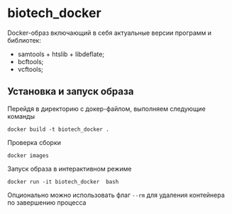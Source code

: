 # biotech_docker

Docker-образ включающий в себя актуальные версии программ и библиотек:

- samtools + htslib + libdeflate;
- bcftools; 
- vcftools;

## Установка и запуск образа

Перейдя в директорию с докер-файлом, выполняем следующие команды

```
docker build -t biotech_docker .   
```

Проверка сборки
```
docker images   
```

Запуск образа в интерактивном режиме
```
docker run -it biotech_docker  bash
```
Опционально можно использовать флаг `--rm` для удаления контейнера по завершению процесса
